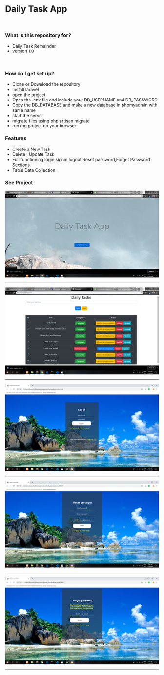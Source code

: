 <html>
<head></head>
<body>
    <h1>Daily Task App</h1> 
    <br>
        <h3>What is this repository for?</h3>
        <ul>
            <li>Daily Task Remainder</li>
            <li>version 1.0</li>
        </ul><br>
        <h3>How do I get set up?</h3>
        <ul>
            <li>Clone or Download the repository</li>
            <li>Install laravel</li>
            <li>open the project</li>
            <li>Open the .env file and include your DB_USERNAME and DB_PASSWORD</li>
            <li>Copy the DB_DATABASE and make a new database in phpmyadmin with same name</li>
            <li>start the server</li>
            <li>migrate files using php artisan migrate</li>
            <li>run the project on your browser</li>
        </ul>
        <h3>Features</h3>
        <ul>
            <li>Create a New Task</li>
            <li>Delete , Update Task</li>
            <li>Full functioning login,signin,logout,Reset password,Forget Password Sections</li>
            <li>Table Data Collection</li>
        </ul>
        <h3>See Project</h3>
        <img src="/images/Screenshot (79).png"><hr>
    <img src="/images/Screenshot (80).png"><hr>
    <img src="/images/Screenshot (81).png"><hr>
    <img src="/images/Screenshot (82).png"><hr>
    <img src="/images/Screenshot (83).png"><hr>
<body>
</html>
